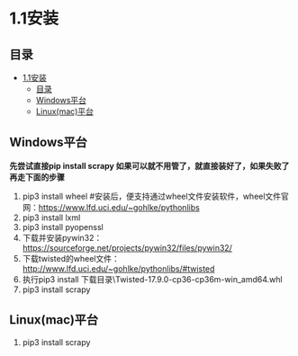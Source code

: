 # 1.1安装

## 目录

- [1.1安装](#11安装)
  - [目录](#目录)
  - [Windows平台](#windows平台)
  - [Linux(mac)平台](#linuxmac平台)

## Windows平台

**先尝试直接pip install scrapy
如果可以就不用管了，就直接装好了，如果失败了再走下面的步骤**

1. pip3 install wheel #安装后，便支持通过wheel文件安装软件，wheel文件官网：https://www.lfd.uci.edu/~gohlke/pythonlibs
2. pip3 install lxml
3. pip3 install pyopenssl
4. 下载并安装pywin32：https://sourceforge.net/projects/pywin32/files/pywin32/
5. 下载twisted的wheel文件：http://www.lfd.uci.edu/~gohlke/pythonlibs/#twisted
6. 执行pip3 install 下载目录\Twisted-17.9.0-cp36-cp36m-win_amd64.whl
7. pip3 install scrapy

## Linux(mac)平台

1. pip3 install scrapy

<CommentService/>
